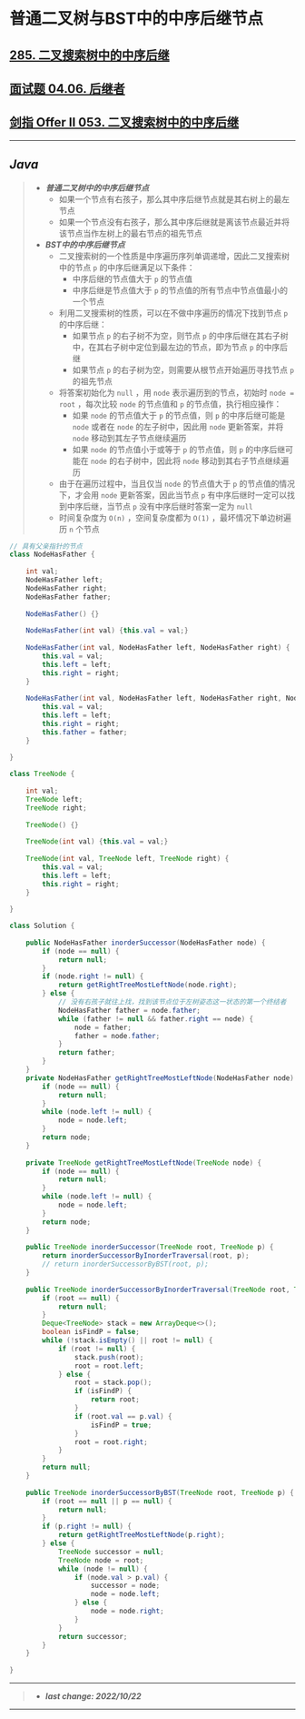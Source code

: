 # 普通二叉树与BST中的中序后继节点

## [285. 二叉搜索树中的中序后继](https://leetcode.cn/problems/inorder-successor-in-bst/)

## [面试题 04.06. 后继者](https://leetcode.cn/problems/successor-lcci/)

## [剑指 Offer II 053. 二叉搜索树中的中序后继](https://leetcode.cn/problems/P5rCT8/)

---

## *Java*

> - ***普通二叉树中的中序后继节点***
>   - 如果一个节点有右孩子，那么其中序后继节点就是其右树上的最左节点
>   - 如果一个节点没有右孩子，那么其中序后继就是离该节点最近并将该节点当作左树上的最右节点的祖先节点
> - ***BST中的中序后继节点***
>   - 二叉搜索树的一个性质是中序遍历序列单调递增，因此二叉搜索树中的节点 `p` 的中序后继满足以下条件：
>     - 中序后继的节点值大于 `p` 的节点值
>     - 中序后继是节点值大于 `p` 的节点值的所有节点中节点值最小的一个节点
>   - 利用二叉搜索树的性质，可以在不做中序遍历的情况下找到节点 `p` 的中序后继：
>     - 如果节点 `p` 的右子树不为空，则节点 `p` 的中序后继在其右子树中，在其右子树中定位到最左边的节点，即为节点 `p` 的中序后继
>     - 如果节点 `p` 的右子树为空，则需要从根节点开始遍历寻找节点 `p` 的祖先节点
>   - 将答案初始化为 `null` ，用 `node` 表示遍历到的节点，初始时 `node = root` ，每次比较 `node` 的节点值和 `p` 的节点值，执行相应操作：
>     - 如果 `node` 的节点值大于 `p` 的节点值，则 `p` 的中序后继可能是 `node` 或者在 `node` 的左子树中，因此用 `node` 更新答案，并将 `node` 移动到其左子节点继续遍历
>     - 如果 `node` 的节点值小于或等于 `p` 的节点值，则 `p` 的中序后继可能在 `node` 的右子树中，因此将 `node` 移动到其右子节点继续遍历
>   - 由于在遍历过程中，当且仅当 `node` 的节点值大于 `p` 的节点值的情况下，才会用 `node` 更新答案，因此当节点 `p` 有中序后继时一定可以找到中序后继，当节点 `p` 没有中序后继时答案一定为 `null`
>   - 时间复杂度为 `O(n)` ，空间复杂度都为 `O(1)` ，最坏情况下单边树遍历 `n` 个节点

```java
// 具有父亲指针的节点
class NodeHasFather {
    
    int val;
    NodeHasFather left;
    NodeHasFather right;
    NodeHasFather father;
    
    NodeHasFather() {}
    
    NodeHasFather(int val) {this.val = val;}
    
    NodeHasFather(int val, NodeHasFather left, NodeHasFather right) {
        this.val = val;
        this.left = left;
        this.right = right;
    }
    
    NodeHasFather(int val, NodeHasFather left, NodeHasFather right, NodeHasFather father) {
        this.val = val;
        this.left = left;
        this.right = right;
        this.father = father;
    }
    
}

class TreeNode {
    
    int val;
    TreeNode left;
    TreeNode right;
    
    TreeNode() {}
    
    TreeNode(int val) {this.val = val;}
    
    TreeNode(int val, TreeNode left, TreeNode right) {
        this.val = val;
        this.left = left;
        this.right = right;
    }
    
}

class Solution {
    
    public NodeHasFather inorderSuccessor(NodeHasFather node) {
        if (node == null) {
            return null;
        }
        if (node.right != null) {
            return getRightTreeMostLeftNode(node.right);
        } else {
            // 没有右孩子就往上找，找到该节点位于左树姿态这一状态的第一个终结者
            NodeHasFather father = node.father;
            while (father != null && father.right == node) {
                node = father;
                father = node.father;
            }
            return father;
        }
    }
    private NodeHasFather getRightTreeMostLeftNode(NodeHasFather node) {
        if (node == null) {
            return null;
        }
        while (node.left != null) {
            node = node.left;
        }
        return node;
    }
    
    private TreeNode getRightTreeMostLeftNode(TreeNode node) {
        if (node == null) {
            return null;
        }
        while (node.left != null) {
            node = node.left;
        }
        return node;
    }
    
    public TreeNode inorderSuccessor(TreeNode root, TreeNode p) {
        return inorderSuccessorByInorderTraversal(root, p);
        // return inorderSuccessorByBST(root, p);
    }
    
    public TreeNode inorderSuccessorByInorderTraversal(TreeNode root, TreeNode p) {
        if (root == null) {
            return null;
        }
        Deque<TreeNode> stack = new ArrayDeque<>();
        boolean isFindP = false;
        while (!stack.isEmpty() || root != null) {
            if (root != null) {
                stack.push(root);
                root = root.left;
            } else {
                root = stack.pop();
                if (isFindP) {
                    return root;
                }
                if (root.val == p.val) {
                    isFindP = true;
                }
                root = root.right;
            }
        }
        return null;
    }
    
    public TreeNode inorderSuccessorByBST(TreeNode root, TreeNode p) {
        if (root == null || p == null) {
            return null;
        }
        if (p.right != null) {
            return getRightTreeMostLeftNode(p.right);
        } else {
            TreeNode successor = null;
            TreeNode node = root;
            while (node != null) {
                if (node.val > p.val) {
                    successor = node;
                    node = node.left;
                } else {
                    node = node.right;
                }
            }
            return successor;
        }
    }
    
}
```

---

> - ***last change: 2022/10/22***

---
